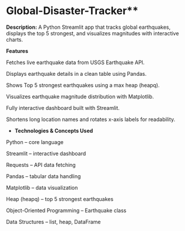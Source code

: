 # Global-Disaster-Tracker**

**Description:**
A Python Streamlit app that tracks global earthquakes, displays the top 5 strongest, and visualizes magnitudes with interactive charts.

**Features**

Fetches live earthquake data from USGS Earthquake API.

Displays earthquake details in a clean table using Pandas.

Shows Top 5 strongest earthquakes using a max heap (heapq).

Visualizes earthquake magnitude distribution with Matplotlib.

Fully interactive dashboard built with Streamlit.

Shortens long location names and rotates x-axis labels for readability.

- **Technologies & Concepts Used**

Python – core language

Streamlit – interactive dashboard

Requests – API data fetching

Pandas – tabular data handling

Matplotlib – data visualization

Heap (heapq) – top 5 strongest earthquakes

Object-Oriented Programming – Earthquake class

Data Structures – list, heap, DataFrame
